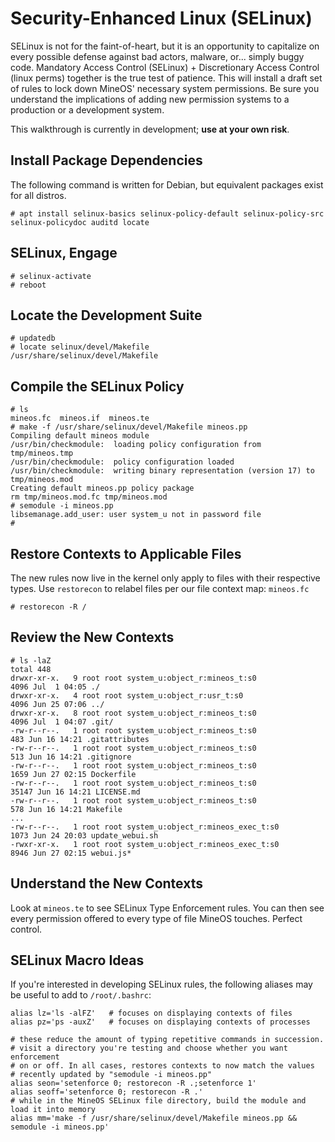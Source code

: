 # Security-Enhanced Linux (SELinux)

SELinux is not for the faint-of-heart, but it is an opportunity to capitalize on every possible defense against bad actors, malware, or... simply buggy code. Mandatory Access Control (SELinux) + Discretionary Access Control (linux perms) together is the true test of patience. This will install a draft set of rules to lock down MineOS' necessary system permissions. Be sure you understand the implications of adding new permission systems to a production or a development system.

This walkthrough is currently in development; **use at your own risk**.

## Install Package Dependencies

The following command is written for Debian, but equivalent packages exist for all distros.

```
# apt install selinux-basics selinux-policy-default selinux-policy-src selinux-policydoc auditd locate
```

## SELinux, Engage

```
# selinux-activate
# reboot
```

## Locate the Development Suite

```
# updatedb
# locate selinux/devel/Makefile
/usr/share/selinux/devel/Makefile
```

## Compile the SELinux Policy

```
# ls
mineos.fc  mineos.if  mineos.te
# make -f /usr/share/selinux/devel/Makefile mineos.pp
Compiling default mineos module
/usr/bin/checkmodule:  loading policy configuration from tmp/mineos.tmp
/usr/bin/checkmodule:  policy configuration loaded
/usr/bin/checkmodule:  writing binary representation (version 17) to tmp/mineos.mod
Creating default mineos.pp policy package
rm tmp/mineos.mod.fc tmp/mineos.mod
# semodule -i mineos.pp
libsemanage.add_user: user system_u not in password file
#
```

## Restore Contexts to Applicable Files

The new rules now live in the kernel only apply to files with their respective types. Use `restorecon` to relabel files per our file context map: `mineos.fc`

```
# restorecon -R /
```

## Review the New Contexts

```
# ls -laZ
total 448
drwxr-xr-x.   9 root root system_u:object_r:mineos_t:s0            4096 Jul  1 04:05 ./
drwxr-xr-x.   4 root root system_u:object_r:usr_t:s0               4096 Jun 25 07:06 ../
drwxr-xr-x.   8 root root system_u:object_r:mineos_t:s0            4096 Jul  1 04:07 .git/
-rw-r--r--.   1 root root system_u:object_r:mineos_t:s0             483 Jun 16 14:21 .gitattributes
-rw-r--r--.   1 root root system_u:object_r:mineos_t:s0             513 Jun 16 14:21 .gitignore
-rw-r--r--.   1 root root system_u:object_r:mineos_t:s0            1659 Jun 27 02:15 Dockerfile
-rw-r--r--.   1 root root system_u:object_r:mineos_t:s0           35147 Jun 16 14:21 LICENSE.md
-rw-r--r--.   1 root root system_u:object_r:mineos_t:s0             578 Jun 16 14:21 Makefile
...
-rw-r--r--.   1 root root system_u:object_r:mineos_exec_t:s0       1073 Jun 24 20:03 update_webui.sh
-rwxr-xr-x.   1 root root system_u:object_r:mineos_exec_t:s0       8946 Jun 27 02:15 webui.js*
```

## Understand the New Contexts

Look at `mineos.te` to see SELinux Type Enforcement rules. You can then see every permission offered to every type of file MineOS touches. Perfect control.

## SELinux Macro Ideas

If you're interested in developing SELinux rules, the following aliases may be useful to add to `/root/.bashrc`:

```
alias lz='ls -alFZ'   # focuses on displaying contexts of files
alias pz='ps -auxZ'   # focuses on displaying contexts of processes

# these reduce the amount of typing repetitive commands in succession.
# visit a directory you're testing and choose whether you want enforcement
# on or off. In all cases, restores contexts to now match the values
# recently updated by "semodule -i mineos.pp"
alias seon='setenforce 0; restorecon -R .;setenforce 1'
alias seoff='setenforce 0; restorecon -R .'
# while in the MineOS SELinux file directory, build the module and load it into memory
alias mm='make -f /usr/share/selinux/devel/Makefile mineos.pp && semodule -i mineos.pp'
```
